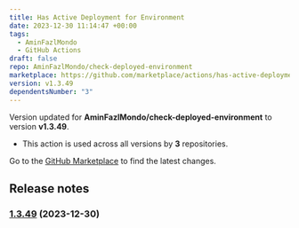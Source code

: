 ```yaml
---
title: Has Active Deployment for Environment
date: 2023-12-30 11:14:47 +00:00
tags:
  - AminFazlMondo
  - GitHub Actions
draft: false
repo: AminFazlMondo/check-deployed-environment
marketplace: https://github.com/marketplace/actions/has-active-deployment-for-environment
version: v1.3.49
dependentsNumber: "3"
---
```



Version updated for **AminFazlMondo/check-deployed-environment** to version **v1.3.49**.
- This action is used across all versions by **3** repositories.

Go to the [GitHub Marketplace](https://github.com/marketplace/actions/has-active-deployment-for-environment) to find the latest changes.

## Release notes


### [1.3.49](https://github.com/AminFazlMondo/check-deployed-environment/compare/v1.3.48...v1.3.49) (2023-12-30)


